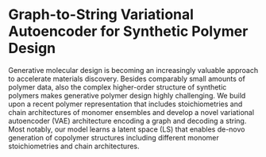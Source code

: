 # Graph-to-String Variational Autoencoder for Synthetic Polymer Design
Generative molecular design is becoming an increasingly valuable approach to accelerate materials discovery. Besides comparably small amounts of polymer data, also the complex higher-order structure of synthetic polymers makes generative polymer design highly challenging. We build upon a recent polymer representation that includes stoichiometries and chain architectures of monomer ensembles and develop a novel variational autoencoder (VAE) architecture encoding a graph and decoding a string. Most notably, our model learns a latent space (LS) that enables de-novo generation of copolymer structures including different monomer stoichiometries and chain architectures.
